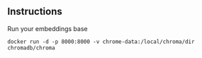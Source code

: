 ## Instructions

Run your embeddings base

```
docker run -d -p 8000:8000 -v chrome-data:/local/chroma/dir chromadb/chroma
```
